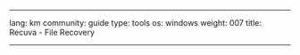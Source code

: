 

---

lang: km
community: guide
type: tools
os: windows
weight: 007
title: Recuva - File Recovery

---

<stub>

